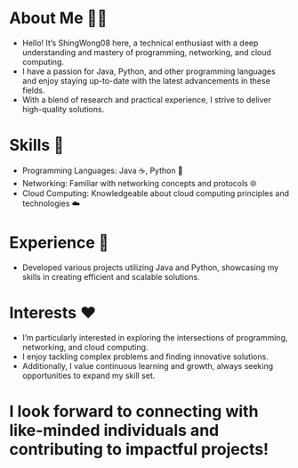 # About Me 🙋‍♂
- Hello! It’s ShingWong08 here, a technical enthusiast with a deep understanding and mastery of programming, networking, and cloud computing.
- I have a passion for Java, Python, and other programming languages and enjoy staying up-to-date with the latest advancements in these fields.
- With a blend of research and practical experience, I strive to deliver high-quality solutions.

# Skills 💪
- Programming Languages: Java ☕, Python 🐍
- Networking: Familiar with networking concepts and protocols 🌐
- Cloud Computing: Knowledgeable about cloud computing principles and technologies ☁️

# Experience 🚀
- Developed various projects utilizing Java and Python, showcasing my skills in creating efficient and scalable solutions.

# Interests ❤️
- I’m particularly interested in exploring the intersections of programming, networking, and cloud computing.
- I enjoy tackling complex problems and finding innovative solutions.
- Additionally, I value continuous learning and growth, always seeking opportunities to expand my skill set.

# I look forward to connecting with like-minded individuals and contributing to impactful projects!
